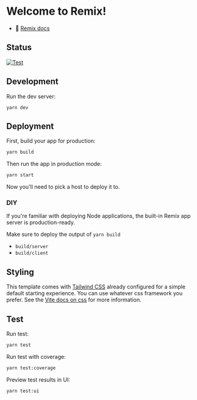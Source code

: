 # Welcome to Remix!

- 📖 [Remix docs](https://remix.run/docs)

## Status

[![Test](https://github.com/negi524/remix-starter/actions/workflows/test.yml/badge.svg)](https://github.com/negi524/remix-starter/actions/workflows/test.yml)

## Development

Run the dev server:

```shellscript
yarn dev
```

## Deployment

First, build your app for production:

```sh
yarn build
```

Then run the app in production mode:

```sh
yarn start
```

Now you'll need to pick a host to deploy it to.

### DIY

If you're familiar with deploying Node applications, the built-in Remix app server is production-ready.

Make sure to deploy the output of `yarn build`

- `build/server`
- `build/client`

## Styling

This template comes with [Tailwind CSS](https://tailwindcss.com/) already configured for a simple default starting experience. You can use whatever css framework you prefer. See the [Vite docs on css](https://vitejs.dev/guide/features.html#css) for more information.

## Test

Run test:

```sh
yarn test
```

Run test with coverage:

```sh
yarn test:coverage
```

Preview test results in UI:

```sh
yarn test:ui
```
